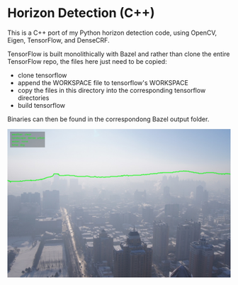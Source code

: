 # Horizon Detection (C++)

This is a C++ port of my Python horizon detection code, using OpenCV, Eigen, TensorFlow, and DenseCRF.

TensorFlow is built monolithically with Bazel and rather than clone the entire TensorFlow repo, the files here just need to be copied:

- clone tensorflow
- append the WORKSPACE file to tensorflow's WORKSPACE
- copy the files in this directory into the corresponding tensorflow directories
- build tensorflow

Binaries can then be found in the correspondong Bazel output folder.

![screenshot](screenshot.jpg)
